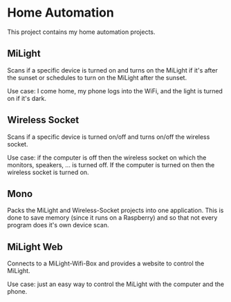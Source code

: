 # Home Automation

This project contains my home automation projects.


## MiLight

Scans if a specific device is turned on and turns on the MiLight if it's after the sunset or schedules to turn on the
MiLight after the sunset.

Use case: I come home, my phone logs into the WiFi, and the light is turned on if it's dark.


## Wireless Socket

Scans if a specific device is turned on/off and turns on/off the wireless socket.

Use case: if the computer is off then the wireless socket on which the monitors, speakers, ... is turned off. If the
computer is turned on then the wireless socket is turned on.


## Mono

Packs the MiLight and Wireless-Socket projects into one application. This is done to save memory (since it runs on a 
Raspberry) and so that not every program does it's own device scan.


## MiLight Web

Connects to a MiLight-Wifi-Box and provides a website to control the MiLight.

Use case: just an easy way to control the MiLight with the computer and the phone.
